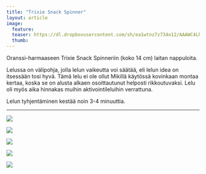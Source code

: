 ```yaml
---
title: "Trixie Snack Spinner"
layout: article
image:
  feature:
  teaser: https://dl.dropboxusercontent.com/sh/ea1wtnz7z734o12/AAAWC4LhabVZ2Zj2zuN888GYa/aktivointilelut/muut/DSC34431-245px.jpg
  thumb:
---
```


Oranssi-harmaaseen Trixie Snack Spinneriin (koko 14 cm) laitan nappuloita.

Lelussa on välipohja, jolla lelun vaikeutta voi säätää, eli lelun idea on itsessään tosi hyvä. Tämä lelu ei ole ollut Mikillä käytössä kovinkaan montaa kertaa, koska se on alusta alkaen osoittautunut helposti rikkoutuvaksi. Lelu oli myös aika hinnakas muihin aktivointileluihin verrattuna.

Lelun tyhjentäminen kestää noin 3-4 minuuttia.

---

[![](https://dl.dropboxusercontent.com/sh/ea1wtnz7z734o12/AACBloMnKp4Ors8Xnm4GFS01a/aktivointilelut/muut/DSC34406-800px.jpg)](https://dl.dropboxusercontent.com/sh/ea1wtnz7z734o12/AADe0ZHwtDHHEhGPbQ2fV0Eia/aktivointilelut/muut/DSC34406.jpg)

[![](https://dl.dropboxusercontent.com/sh/ea1wtnz7z734o12/AABj0HIkKALPBQdDDbn-WpZqa/aktivointilelut/muut/DSC34439-800px.jpg)](https://dl.dropboxusercontent.com/sh/ea1wtnz7z734o12/AADa0cPf7lt8xsfw2LigE7aka/aktivointilelut/muut/DSC34439.jpg)

[![](https://dl.dropboxusercontent.com/sh/ea1wtnz7z734o12/AACuGX8CIgGhRZePAqlg35Ufa/aktivointilelut/muut/DSC34408-800px.jpg)](https://dl.dropboxusercontent.com/sh/ea1wtnz7z734o12/AABKnr22fZde3LQuzEQFlKeda/aktivointilelut/muut/DSC34408.jpg)

[![](https://dl.dropboxusercontent.com/sh/ea1wtnz7z734o12/AABm2oFbAWDn6c7G0rKucqNaa/aktivointilelut/muut/DSC34431-800px.jpg)](https://dl.dropboxusercontent.com/sh/ea1wtnz7z734o12/AABw6QOevKW73kvLOiAGWduna/aktivointilelut/muut/DSC34431.jpg)

[![](https://dl.dropboxusercontent.com/sh/ea1wtnz7z734o12/AACSdsU5V1-mT82PIvIyuW7ra/aktivointilelut/muut/DSC34409-800px.jpg)](https://dl.dropboxusercontent.com/sh/ea1wtnz7z734o12/AACW7vGoh8pJPsUE-M_gyiXza/aktivointilelut/muut/DSC34409.jpg)
